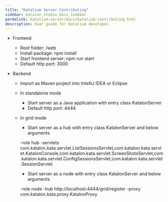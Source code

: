 ```yaml
---
title: "Katalium Server Contributing" 
sidebar: katalon_studio_docs_sidebar
permalink: katalium-server/docs/katalium-contributing.html 
description: User guide for Katalium developer.
---
```

- Frontend
	- Root folder: /web
	- Install package: npm install
	- Start frontend server: npm run start
	- Default http port: 3000

- Backend
	- Import as Maven project into IntelliJ IDEA or Eclipse 
	- In standalone mode
		- Start server as a Java application with entry class KatalonServer
		- Default http port: 4444
 	- In grid mode
		- Start server as a hub with entry class KatalonServer and below arguments
		
		-role hub -servlets com.katalon.kata.servlet.ListSessionsServlet,com.katalon.kata.servlet.KatalonConsole,com.katalon.kata.servlet.ScreenShotsServlet,com.katalon.kata.servlet.ConfigSessionsServlet,com.katalon.kata.servlet.SessionServlet

		- Start server as a node with entry class KatalonServer and below arguments
		
		-role node -hub http://localhost:4444/grid/register -proxy com.katalon.kata.proxy.KatalonProxy